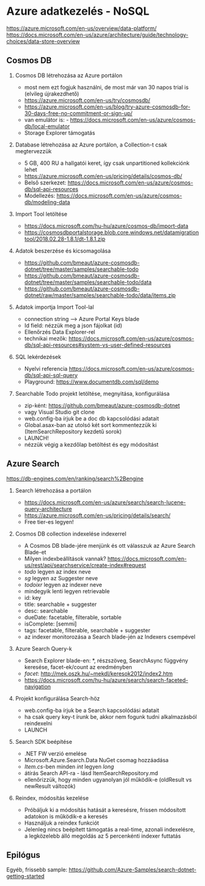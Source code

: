 # Azure adatkezelés - NoSQL
https://azure.microsoft.com/en-us/overview/data-platform/
https://docs.microsoft.com/en-us/azure/architecture/guide/technology-choices/data-store-overview

## Cosmos DB
1. Cosmos DB létrehozása az Azure portálon
    - most nem ezt fogjuk használni, de most már van 30 napos trial is (elvileg újrakezdhető)
    - https://azure.microsoft.com/en-us/try/cosmosdb/
    - https://azure.microsoft.com/en-us/blog/try-azure-cosmosdb-for-30-days-free-no-commitment-or-sign-up/  
    - van emulátor is: - https://docs.microsoft.com/en-us/azure/cosmos-db/local-emulator  
    - Storage Explorer támogatás   

2. Database létrehozása az Azure portálon, a Collection-t csak megtervezzük
    - 5 GB, 400 RU a hallgatói keret, így csak unpartitioned kollekciónk lehet
    - https://azure.microsoft.com/en-us/pricing/details/cosmos-db/
    - Belső szerkezet: https://docs.microsoft.com/en-us/azure/cosmos-db/sql-api-resources
    - Modellezés: https://docs.microsoft.com/en-us/azure/cosmos-db/modeling-data    
    
3. Import Tool letöltése
    - https://docs.microsoft.com/hu-hu/azure/cosmos-db/import-data
    - https://cosmosdbportalstorage.blob.core.windows.net/datamigrationtool/2018.02.28-1.8.1/dt-1.8.1.zip

4. Adatok beszerzése és kicsomagolása
    - https://github.com/bmeaut/azure-cosmosdb-dotnet/tree/master/samples/searchable-todo
    - https://github.com/bmeaut/azure-cosmosdb-dotnet/tree/master/samples/searchable-todo/data
    - https://github.com/bmeaut/azure-cosmosdb-dotnet/raw/master/samples/searchable-todo/data/items.zip

5. Adatok importja Import Tool-lal
    - connection string --> Azure Portal Keys blade
    - Id field: nézzük meg a json fájolkat (id)
    - Ellenőrzés Data Explorer-rel
    - technikai mezők: https://docs.microsoft.com/en-us/azure/cosmos-db/sql-api-resources#system-vs-user-defined-resources

6. SQL lekérdezések
    - Nyelvi referencia https://docs.microsoft.com/en-us/azure/cosmos-db/sql-api-sql-query
    - Playground: https://www.documentdb.com/sql/demo


7. Searchable Todo projekt letöltése, megnyitása, konfigurálása
    - zip-ként: https://github.com/bmeaut/azure-cosmosdb-dotnet
    - vagy Visual Studio git clone
    - web.config-ba írjuk be a doc db kapcsolódási adatait
    - Global.asax-ban az utolsó két sort kommentezzük ki (ItemSearchRepository kezdetű sorok)
    - LAUNCH!
    - nézzük végig a kezdőlap betöltést és egy módosítást

## Azure Search
https://db-engines.com/en/ranking/search%2Bengine

1. Search létrehozása a portálon
    - https://docs.microsoft.com/en-us/azure/search/search-lucene-query-architecture
    - https://azure.microsoft.com/en-us/pricing/details/search/
    - Free tier-es legyen!

2. Cosmos DB collection indexelése indexerrel
    - A Cosmos DB blade-jére menjünk és ott válasszuk az Azure Search Blade-et
    - Milyen indexbeállítások vannak? https://docs.microsoft.com/en-us/rest/api/searchservice/create-index#request   
    - *todo* legyen az index neve
    - *sg* legyen az Suggester neve
    - *todoixr* legyen az indexer neve
    - mindegyik lenti legyen retrievable
    - id: key
    - title: searchable + suggester
    - desc: searchable
    - dueDate: facetable, filterable, sortable
    - isComplete: [semmi]
    - tags: facetable, filterable, searchable + suggester
    - az indexer monitorozása a Search blade-jén az Indexers csempével

3. Azure Search Query-k
    - Search Explorer blade-en: *, részszöveg, SearchAsync függvény keresése, facet-ek/count az eredményben
    - *facet*: http://mek.oszk.hu/~mekdl/keresok2012/index2.htm
    - https://docs.microsoft.com/hu-hu/azure/search/search-faceted-navigation

4. Projekt konfigurálása Search-höz
    - web.config-ba írjuk be a Search kapcsolódási adatait
    - ha csak query key-t írunk be, akkor nem fogunk tudni alkalmazásból reindexelni
    - LAUNCH

5. Search SDK beépítése
    - .NET FW verzió emelése
    - Microsoft.Azure.Search.Data NuGet csomag hozzáadása
    - *Item.cs*-ben minden *int* legyen *long*
    - átírás Search API-ra - lásd ItemSearchRepository.md
    - ellenőrizzük, hogy minden ugyanolyan jól működik-e (oldResult vs newResult változók)

6. Reindex, módosítás kezelése
    - Próbáljuk ki a módosítás hatását a keresésre, frissen módosított adatokon is működik-e a keresés
    - Használjuk a reindex funkciót
    - Jelenleg nincs beépített támogatás a real-time, azonali indexelésre, a legközelebb álló megoldás az 5 percenkénti indexer futtatás

## Epilógus
Egyéb, frissebb sample: https://github.com/Azure-Samples/search-dotnet-getting-started
